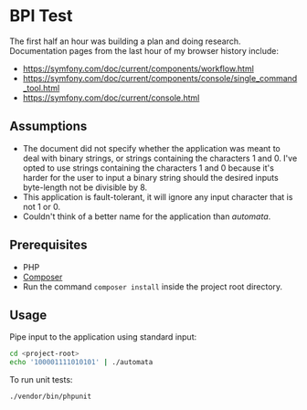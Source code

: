 # BPI Test

The first half an hour was building a plan and doing research. Documentation
pages from the last hour of my browser history include:

- https://symfony.com/doc/current/components/workflow.html
- https://symfony.com/doc/current/components/console/single_command_tool.html
- https://symfony.com/doc/current/console.html

## Assumptions

- The document did not specify whether the application was meant to deal with
  binary strings, or strings containing the characters 1 and 0.
  I've opted to use strings containing the characters 1 and 0 because it's
  harder for the user to input a binary string should the desired inputs
  byte-length not be divisible by 8.
- This application is fault-tolerant, it will ignore any input character that is
  not 1 or 0.
- Couldn't think of a better name for the application than _automata_.

## Prerequisites

- PHP
- [Composer](https://getcomposer.org)
- Run the command `composer install` inside the project root directory.

## Usage

Pipe input to the application using standard input:

```bash
cd <project-root>
echo '100001111010101' | ./automata
```

To run unit tests:

```bash
./vendor/bin/phpunit
```
